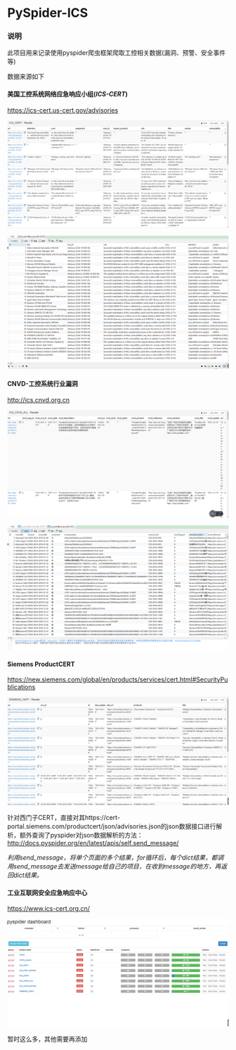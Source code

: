 # PySpider-ICS

### 说明

此项目用来记录使用pyspider爬虫框架爬取工控相关数据(漏洞、预警、安全事件等)

数据来源如下

#### 美国工控系统网络应急响应小组(*ICS-CERT*)

https://ics-cert.us-cert.gov/advisories

![1552026920160](assets/1552026920160.png)

![1552026977010](assets/1552026977010.png)

#### CNVD-工控系统行业漏洞

http://ics.cnvd.org.cn

![1552027006406](assets/1552027006406.png)

![1552027042387](assets/1552027042387.png)

####  Siemens ProductCERT

https://new.siemens.com/global/en/products/services/cert.html#SecurityPublications

![1552027071451](assets/1552027071451.png)

针对西门子CERT，直接对其https://cert-portal.siemens.com/productcert/json/advisories.json的json数据接口进行解析，额外查询了pyspider对json数据解析的方法：http://docs.pyspider.org/en/latest/apis/self.send_message/

*利用send_message，将单个页面的多个结果，for循环后，每个dict结果，都调用send_message去发送message给自己的项目，在收到message的地方，再返回dict结果。*

#### 工业互联网安全应急响应中心

https://www.ics-cert.org.cn/



![1552027329515](assets/1552027329515.png)

暂时这么多，其他需要再添加